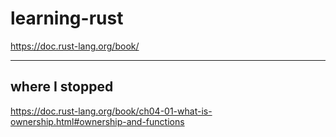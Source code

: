 # learning-rust

https://doc.rust-lang.org/book/


-------------------

## where I stopped

https://doc.rust-lang.org/book/ch04-01-what-is-ownership.html#ownership-and-functions